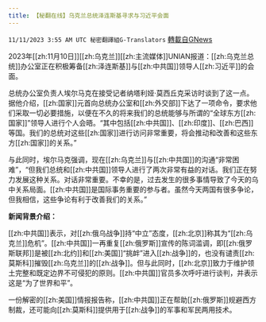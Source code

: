 ```yaml
---
title: 【秘翻在线】乌克兰总统泽连斯基寻求与习近平会面
---
```

`11/11/2023 3:55 AM UTC 秘密翻譯組G-Translators` [轉載自GNews](https://gnews.org/articles/1959284)

2023年[[zh:11月10日]][[zh:乌克兰]][[zh:主流媒体]]UNIAN报道：[[zh:乌克兰总统]]办公室正在积极筹备[[zh:泽连斯基]]与[[zh:中共国]]领导人[[zh:习近平]]的会面。

总统办公室负责人埃尔马克在接受记者纳塔利娅·莫西丘克采访时谈到了这一点。据他介绍，[[zh:国家]]元首向总统办公室和[[zh:外交部]]下达了一项命令，要求他们采取一切必要措施，以便在不久的将来我们的总统能够与所谓的“全球东方[[zh:国家]]”领导人进行个人会晤。“其中包括[[zh:中共国]]、[[zh:印度]]、[[zh:巴西]]等国。我们的总统对这些[[zh:国家]]进行访问非常重要，将会推动和改善和这些东方[[zh:国家]]的关系。”

与此同时，埃尔马克强调，现在[[zh:乌克兰]]与[[zh:中共国]]的沟通“非常困难”，“但我们总统和[[zh:中共国]]领导人进行了两次非常有益的对话。我们正在努力发展这种关系。对话非常重要。不幸的是，过去发生的很多事情导致了今天的乌中关系局面。[[zh:中共国]]是国际事务重要的参与者。虽然今天两国有很多争论，但我相信，这些争论有利于改善我们的关系。”

**新闻背景介绍：**

[[zh:中共国]]表示，对[[zh:俄乌战争]]持“中立”态度，[[zh:北京]]称其为“[[zh:乌克兰]]危机”。[[zh:中共国]]一再重复[[zh:俄罗斯]]宣传的陈词滥调，即[[zh:俄罗斯联邦]]是被[[zh:北约]]和[[zh:美国]]“挑衅”进入[[zh:战争]]的，也没有谴责[[zh:莫斯科]]摧毁[[zh:乌克兰]]的[[zh:战争]]。但与此同时，[[zh:北京]]致力于维护领土完整和既定边界不可侵犯的原则。[[zh:中共国]]官员多次呼吁进行谈判，并表示这是“为了世界和平”。

一份解密的[[zh:美国]]情报报告称，[[zh:中共国]]正在帮助[[zh:俄罗斯]]规避西方制裁，还可能向[[zh:莫斯科]]提供用于[[zh:战争]]的军事和军民两用技术。
